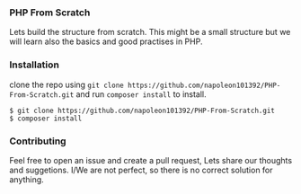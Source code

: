### PHP From Scratch

Lets build the structure from scratch. This might be a small structure
but we will learn also the basics and good practises in PHP.

### Installation

clone the repo using `git clone https://github.com/napoleon101392/PHP-From-Scratch.git` and run ``composer install`` to install.

```
$ git clone https://github.com/napoleon101392/PHP-From-Scratch.git
$ composer install
```

### Contributing

Feel free to open an issue and create a pull request, Lets share our thoughts
and suggetions. I/We are not perfect, so there is no correct solution for
anything.
